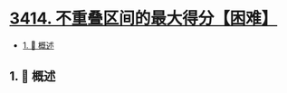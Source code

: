 # [3414. 不重叠区间的最大得分【困难】](https://github.com/tnotesjs/TNotes.leetcode/tree/main/notes/3414.%20%E4%B8%8D%E9%87%8D%E5%8F%A0%E5%8C%BA%E9%97%B4%E7%9A%84%E6%9C%80%E5%A4%A7%E5%BE%97%E5%88%86%E3%80%90%E5%9B%B0%E9%9A%BE%E3%80%91)

<!-- region:toc -->

- [1. 📝 概述](#1--概述)

<!-- endregion:toc -->

## 1. 📝 概述
